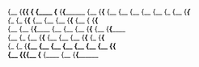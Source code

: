 {__        {__{________{__          {__       {____     {__       {__{________
{__        {__{__      {__       {__   {__  {__    {__  {_ {__   {___{__      
{__   {_   {__{__      {__      {__       {__        {__{__ {__ { {__{__      
{__  {__   {__{______  {__      {__       {__        {__{__  {__  {__{______  
{__ {_ {__ {__{__      {__      {__       {__        {__{__   {_  {__{__      
{_ {_    {____{__      {__       {__   {__  {__     {__ {__       {__{__      
{__        {__{________{________   {____      {____     {__       {__{________
                                                                              

